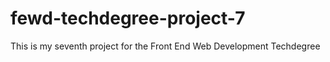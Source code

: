# fewd-techdegree-project-7
This is my seventh project for the Front End Web Development Techdegree
